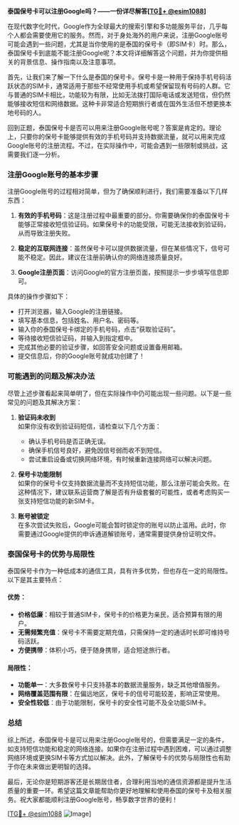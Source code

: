 **泰国保号卡可以注册Google吗？——一份详尽解答[[TG💪+ @esim1088](https://t.me/s/esim1088)]**

在现代数字化时代，Google作为全球最大的搜索引擎和多功能服务平台，几乎每个人都会需要使用它的服务。然而，对于身处海外的用户来说，注册Google账号可能会遇到一些问题，尤其是当你使用的是泰国的保号卡（即SIM卡）时。那么，泰国保号卡到底能不能注册Google呢？本文将详细解答这个问题，并为你提供相关的背景信息、操作指南以及注意事项。

首先，让我们来了解一下什么是泰国的保号卡。保号卡是一种用于保持手机号码活跃状态的SIM卡，通常适用于那些不经常使用手机或希望保留现有号码的人群。它与普通的SIM卡相比，功能较为有限，比如无法拨打国际电话或发送短信，但仍然能够接收短信和网络数据。这种卡非常适合短期旅行者或在国外生活但不想更换本地号码的人。

回到正题，泰国保号卡是否可以用来注册Google账号呢？答案是肯定的。理论上，只要你的保号卡能够提供有效的手机号码并支持数据流量，就可以用来完成Google账号的注册流程。不过，在实际操作中，可能会遇到一些限制或挑战，这需要我们逐一分析。

### 注册Google账号的基本步骤

注册Google账号的过程相对简单，但为了确保顺利进行，我们需要准备以下几样东西：

1. **有效的手机号码**：这是注册过程中最重要的部分。你需要确保你的泰国保号卡能够正常接收短信验证码。如果保号卡的功能受限，可能无法接收到验证码，从而导致注册失败。
   
2. **稳定的互联网连接**：虽然保号卡可以提供数据流量，但在某些情况下，信号可能不稳定。因此，建议在注册前确认你的网络连接质量良好。

3. **Google注册页面**：访问Google的官方注册页面，按照提示一步步填写信息即可。

具体的操作步骤如下：
- 打开浏览器，输入Google的注册链接。
- 填写基本信息，包括姓名、用户名、密码等。
- 输入你的泰国保号卡绑定的手机号码，点击“获取验证码”。
- 等待接收短信验证码，并输入到指定框中。
- 完成其他必要的验证步骤，如回答安全问题或设置备用邮箱。
- 提交信息后，你的Google账号就成功创建了！

### 可能遇到的问题及解决办法

尽管上述步骤看起来简单明了，但在实际操作中仍可能出现一些问题。以下是一些常见的问题及其解决方案：

1. **验证码未收到**  
   如果你没有收到验证码短信，请检查以下几个方面：
   - 确认手机号码是否正确无误。
   - 确保手机信号良好，避免因信号弱而收不到短信。
   - 尝试重启设备或切换网络环境，有时候重新连接网络可以解决问题。

2. **保号卡功能限制**  
   如果你的保号卡仅支持数据流量而不支持短信功能，那么注册可能会失败。在这种情况下，建议联系运营商了解是否有升级套餐的可能性，或者考虑购买一张支持短信功能的新SIM卡。

3. **账号被锁定**  
   在多次尝试失败后，Google可能会暂时锁定你的账号以防止滥用。此时，你需要通过Google提供的申诉通道解锁账号，通常需要提供身份证明文件。

### 泰国保号卡的优势与局限性

泰国保号卡作为一种低成本的通信工具，具有许多优势，但也存在一定的局限性。以下是其主要特点：

#### 优势：
- **价格低廉**：相较于普通SIM卡，保号卡的价格更为亲民，适合预算有限的用户。
- **无需频繁充值**：保号卡不需要定期充值，只需保持一定的通话时长即可维持号码活跃。
- **方便携带**：体积小巧，便于随身携带，适合短途旅行者。

#### 局限性：
- **功能单一**：大多数保号卡只支持基本的数据流量服务，缺乏其他增值服务。
- **网络覆盖范围有限**：在偏远地区，保号卡的信号可能较差，影响正常使用。
- **安全性较低**：由于功能限制，保号卡的安全性可能不及全功能SIM卡。

### 总结

综上所述，泰国保号卡是可以用来注册Google账号的，但需要满足一定的条件，如支持短信功能和稳定的网络连接。如果你在注册过程中遇到困难，可以通过调整网络环境或更换SIM卡等方式加以解决。此外，了解保号卡的优势与局限性也有助于你在未来做出更明智的选择。

最后，无论你是短期游客还是长期居住者，合理利用当地的通信资源都是提升生活质量的重要一环。希望这篇文章能帮助你更好地理解和使用泰国的保号卡及相关服务。祝大家都能顺利注册Google账号，畅享数字世界的便利！

[[TG💪+ @esim1088](https://t.me/s/esim1088) ![Image](https://i.postimg.cc/4NQfJmqS/Snipaste-2025-05-13-00-14-12.png)]